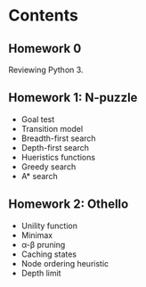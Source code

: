 # Contents
## Homework 0
Reviewing Python 3.
## Homework 1: N-puzzle
- Goal test
- Transition model
- Breadth-first search
- Depth-first search
- Hueristics functions
- Greedy search
- A* search
## Homework 2: Othello
- Unility function
- Minimax
- α-β pruning
- Caching states
- Node ordering heuristic
- Depth limit

